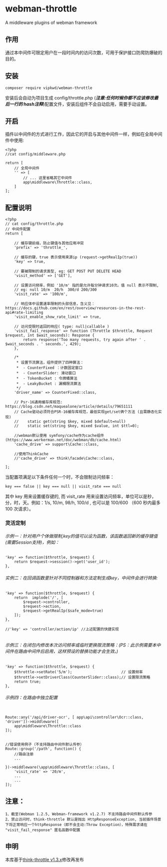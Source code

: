 # webman-throttle
A middleware plugins of webman framework

## 作用
通过本中间件可限定用户在一段时间内的访问次数，可用于保护接口防爬防爆破的目的。

## 安装

```composer require vipkwd/webman-throttle```


安装后会自动为项目生成 config/throttle.php (***注意:任何时候你都不应该修改最后一行的 hash注释***)配置文件，安装后组件不会自动启用，需要手动设置。


## 开启

插件以中间件的方式进行工作，因此它的开启与其他中间件一样，例如在全局中间件中使用:


```
<?php
//cat config/middleware.php

return [
    // 全局中间件
    '' => [
        // ... 这里省略其它中间件
        app\middleware\Throttle::class,
    ]
];

```


## 配置说明
```
<?php
// cat config/throttle.php
// 中间件配置
return [

    // 缓存键前缀，防止键值与其他应用冲突
    'prefix' => 'throttle_',
	
    // 缓存的键，true 表示使用来源ip (request->getRealIp(true))
    'key' => true,
	
    // 要被限制的请求类型, eg: GET POST PUT DELETE HEAD
    'visit_method' => ['GET'],
	
    // 设置访问频率，例如 '10/m' 指的是允许每分钟请求10次。值 null 表示不限制,
	// eg: null 10/m  20/h  300/d 200/300
    'visit_rate' => '100/m',

    // 响应体中设置速率限制的头部信息，含义见：https://docs.github.com/en/rest/overview/resources-in-the-rest-api#rate-limiting
    'visit_enable_show_rate_limit' => true,
	
    // 访问受限时返回的响应( type: null|callable )
    'visit_fail_response' => function (Throttle $throttle, Request $request, int $wait_seconds): Response {
        return response('Too many requests, try again after ' . $wait_seconds . ' seconds.', 429);
    },
	
    /*
     * 设置节流算法，组件提供了四种算法：
     *  - CounterFixed ：计数固定窗口
     *  - CounterSlider: 滑动窗口
     *  - TokenBucket : 令牌桶算法
     *  - LeakyBucket : 漏桶限流算法
     */
    'driver_name' => CounterFixed::class,
	
    // Psr-16通用缓存库规范: https://blog.csdn.net/maquealone/article/details/79651111
    // Cache驱动必须符合PSR-16缓存库规范，最低实现get/set俩个方法 (且需静态化实现)
    //    static get(string $key, mixed $default=null)
    //    static set(string $key, mixed $value, int $ttl=0);

    //webman默认使用 symfony/cache作为cache组件(https://www.workerman.net/doc/webman/db/cache.html)
	'cache_drive' => support\Cache::class,
    
    //使用ThinkCache
    //'cache_drive' => think\facade\Cache::class,
	
];
```

当配置项满足以下条件任何一个时，不会限制访问频率：


```key === false || key === null || visit_rate === null```



其中 key 用来设置缓存键的, 而 visit_rate 用来设置访问频率，单位可以是秒，分，时，天。例如：1/s, 10/m, 98/h, 100/d , 也可以是 100/600 （600 秒内最多 100 次请求）。


### 灵活定制

###### 示例一：针对用户个体做限制,key的值可以设为函数，该函数返回新的缓存键值(需要Session支持)，例如：

```
'key' => function($throttle, $request) {
    return $request->session()->get('user_id');
},
```

###### 实例二：在回调函数里针对不同控制器和方法定制生成key，中间件会进行转换:

```
'key' => function($throttle, $request) {
    return  implode('/', [
		$request->controller,
		$request->action,
		$request->getRealIp($safe_mode=true)
	]);
},

//'key' => 'controller/action/ip' //上述配置的快捷实现


```


###### 示例三：在闭包内修改本次访问频率或临时更换限流策略：(PS：此示例需要本中间件在路由中间件后启用，这样预设的替换功能才会生效。)

```
'key' => function($throttle, $request) {
    $throttle->setRate('5/m');                      // 设置频率
    $throttle->setDriverClass(CounterSlider::class);// 设置限流策略
    return true;
},
```

###### 示例四：在路由中独立配置

```

Route::any('/api/driver-ocr', [ app\api\controller\Ocr::class, 'driver'])->middleware([
    app\middleware\Throttle::class
]);


//错误使用例子（不支持路由中间件默认传参）
Route::group('/path', function() {
    //路由注册
    ...

})->middleware(\app\middleware\Throttle::class, [
    'visit_rate' => '20/m',
    ...
    ...
]);
```

## 注意：

    1、截至(Webman 1.2.5, Webman-framework v1.2.7) 不支持路由中间件默认传参
    2、禁止访问时，think-throttle 默认是抛出 HttpResponseException, 当前插件场景下将正常响应一个httpResponse（即不会主动:Throw Exception），特殊需求请在 "visit_fail_response" 匿名函数中配置

## 申明

本库基于[think-throttle v1.3.x](https://github.com/top-think/think-throttle)修改再发布
